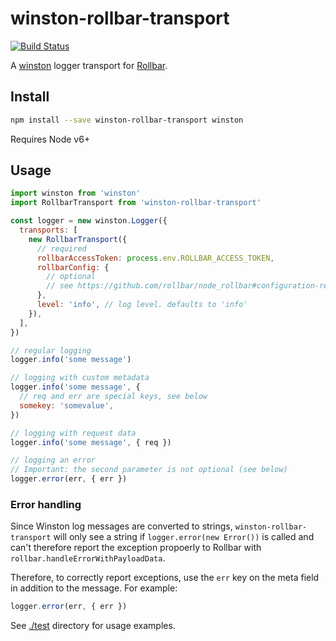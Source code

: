 # winston-rollbar-transport

[![Build Status](https://travis-ci.org/blockai/winston-rollbar-transport.svg?branch=master)](https://travis-ci.org/blockai/winston-rollbar-transport)

A [winston](https://github.com/winstonjs/winston) logger transport for
[Rollbar](https://github.com/rollbar/node_rollbar).

## Install

```bash
npm install --save winston-rollbar-transport winston
```

Requires Node v6+

## Usage

```javascript
import winston from 'winston'
import RollbarTransport from 'winston-rollbar-transport'

const logger = new winston.Logger({
  transports: [
    new RollbarTransport({
      // required
      rollbarAccessToken: process.env.ROLLBAR_ACCESS_TOKEN,
      rollbarConfig: {
        // optional
        // see https://github.com/rollbar/node_rollbar#configuration-reference
      },
      level: 'info', // log level. defaults to 'info'
    }),
  ],
})

// regular logging
logger.info('some message')

// logging with custom metadata
logger.info('some message', {
  // req and err are special keys, see below
  somekey: 'somevalue',
})

// logging with request data
logger.info('some message', { req })

// logging an error
// Important: the second parameter is not optional (see below)
logger.error(err, { err })
```

### Error handling

Since Winston log messages are converted to strings,
`winston-rollbar-transport` will only see a string if `logger.error(new
Error())` is called and can't therefore report the exception propoerly
to Rollbar with `rollbar.handleErrorWithPayloadData`.

Therefore, to correctly report exceptions, use the `err` key on the meta
field in addition to the message. For example:

```javascript
logger.error(err, { err })
```

See [./test](./test) directory for usage examples.
